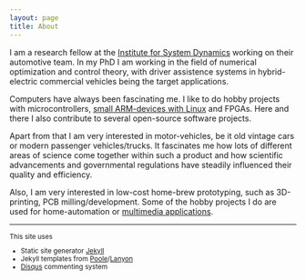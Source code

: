```yaml
---
layout: page
title: About
---
```


I am a research fellow at the [Institute for System Dynamics][1] working on their automotive team. In my PhD I am working in the field of numerical optimization and control theory, with driver assistence systems in hybrid-electric commercial vehicles being the target applications.

Computers have always been fascinating me. I like to do hobby projects with microcontrollers, [small ARM-devices with Linux][2] and FPGAs. Here and there I also contribute to several open-source software projects.

Apart from that I am very interested in motor-vehicles, be it old vintage cars or modern passenger vehicles/trucks. It fascinates me how lots of different areas of science come together within such a product and how scientific advancements and governmental regulations have steadily influenced their quality and efficiency.

Also, I am very interested in low-cost home-brew prototyping, such as 3D-printing, PCB milling/development. Some of the hobby projects I do are used for home-automation or [multimedia applications][3].

- - -

<small>
This site uses

* Static site generator [Jekyll][4]
* Jekyll templates from [Poole][5]/[Lanyon][6]
* [Disqus][7] commenting system
</small>

[1]: http://www.isys.uni-stuttgart.de/mitarbeiter/sonntag/index.en.html "isys staff member page"
[2]: http://home.g8.net/ "Ubuntu based Linux for ARM devices"
[3]: http://www.autojuwel.de/frames.htm?/pictures.php?cat=iPod%20cradle%20-%20home%20brew "Apple iPod cradle for Audi CD Changer interfaces"
[4]: https://github.com/jekyll/jekyll
[5]: https://github.com/poole
[6]: https://github.com/poole/lanyon
[7]: https://disqus.com/